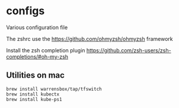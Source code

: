 # configs
Various configuration file

The zshrc use the https://github.com/ohmyzsh/ohmyzsh framework

Install the zsh completion plugin https://github.com/zsh-users/zsh-completions/#oh-my-zsh

## Utilities on mac

```
brew install warrensbox/tap/tfswitch
brew install kubectx
brew install kube-ps1
```
